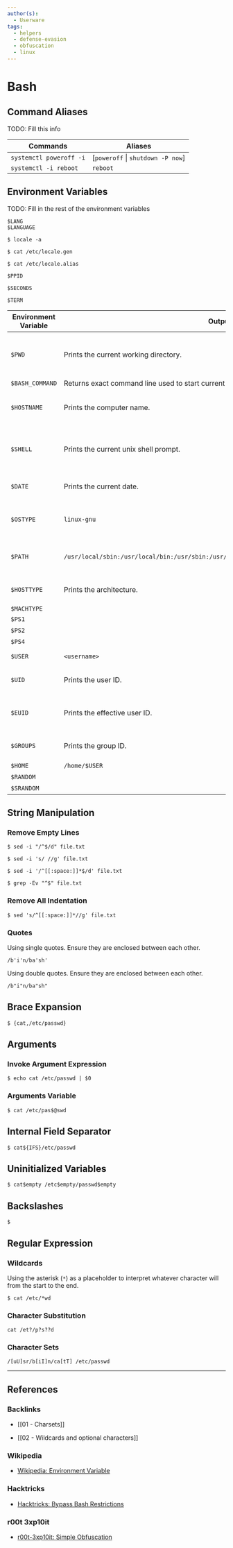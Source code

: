 ```yaml
---
author(s):
  - Userware
tags:
  - helpers
  - defense-evasion
  - obfuscation
  - linux
---
```

# Bash

## Command Aliases

TODO: Fill this info

| Commands                | Aliases                           |
| ----------------------- | --------------------------------- |
| `systemctl poweroff -i` | [`poweroff` \| `shutdown -P now`] |
| `systemctl -i reboot`   | `reboot`                          |

## Environment Variables

TODO: Fill in the rest of the environment variables

```
$LANG
$LANGUAGE

$ locale -a

$ cat /etc/locale.gen

$ cat /etc/locale.alias

$PPID

$SECONDS

$TERM
```

| Environment Variable | Output                                                                                     | Equivalent Command        | Description                                     |
| -------------------- | ------------------------------------------------------------------------------------------ | ------------------------- | ----------------------------------------------- |
| `$PWD`               | Prints the current working directory.                                                      | `pwd`                     | Variable name of the current working directory. |
| `$BASH_COMMAND`      | Returns exact command line used to start current unix-like shell prompt session.           | None                      |                                                 |
| `$HOSTNAME`          | Prints the computer name.                                                                  | `hostname` and `uname -n` | Variable name of the computer name.             |
| `$SHELL`             | Prints the current unix shell prompt.                                                      | None                      | Variable name of the current unix-like shell.   |
| `$DATE`              | Prints the current date.                                                                   | `date`                    | Variable name of the current date.              |
| `$OSTYPE`            | `linux-gnu`                                                                                | `uname -o`                | Variable name of the operating system type.     |
| `$PATH`              | `/usr/local/sbin:/usr/local/bin:/usr/sbin:/usr/bin:/sbin:/bin:/usr/games:/usr/local/games` | None                      | Variable name of the path environment.          |
| `$HOSTTYPE`          | Prints the architecture.                                                                   | `uname -p` and `uname -i` | Variable name of the architecture.              |
| `$MACHTYPE`          |                                                                                            | `uname -m`                |                                                 |
| `$PS1`               |                                                                                            | None                      |                                                 |
| `$PS2`               |                                                                                            | None                      |                                                 |
| `$PS4`               |                                                                                            | None                      |                                                 |
| `$USER`              | `<username>`                                                                               | `whoami` and `id -un`     |                                                 |
| `$UID`               | Prints the user ID.                                                                        | `id -u`                   | Variable name of the user ID.                   |
| `$EUID`              | Prints the effective user ID.                                                              | `id -u`                   | Variable name of the effective user ID.         |
| `$GROUPS`            | Prints the group ID.                                                                       | `id -g`                   | Variable name of the group ID.                  |
| `$HOME`              | `/home/$USER`                                                                              | None                      |                                                 |
| `$RANDOM`            |                                                                                            | None                      |                                                 |
| `$SRANDOM`           |                                                                                            | None                      |                                                 |

## String Manipulation

### Remove Empty Lines

```
$ sed -i "/^$/d" file.txt

$ sed -i 's/ //g' file.txt

$ sed -i '/^[[:space:]]*$/d' file.txt

$ grep -Ev "^$" file.txt
```

### Remove All Indentation

```
$ sed 's/^[[:space:]]*//g' file.txt
```

### Quotes

Using single quotes. Ensure they are enclosed between each other.

```
/b'i'n/ba'sh'
```

Using double quotes. Ensure they are enclosed between each other.

```
/b"i"n/ba"sh"
```

## Brace Expansion

```
$ {cat,/etc/passwd}
```

## Arguments

### Invoke Argument Expression

```
$ echo cat /etc/passwd | $0
```

### Arguments Variable

```
$ cat /etc/pas$@swd
```

## Internal Field Separator

```
$ cat${IFS}/etc/passwd
```

## Uninitialized Variables

```
$ cat$empty /etc$empty/passwd$empty
```

## Backslashes

```
$
```

## Regular Expression

### Wildcards

Using the asterisk (`*`) as a placeholder to interpret whatever character will from the start to the end.

```
$ cat /etc/*wd
```

### Character Substitution

```
cat /et?/p?s??d
```

### Character Sets

```
/[uU]sr/b[iI]n/ca[tT] /etc/passwd
```

---
## References

### Backlinks

- [[01 - Charsets]]

- [[02 - Wildcards and optional characters]]

### Wikipedia

- [Wikipedia: Environment Variable](https://en.wikipedia.org/wiki/Environment_variable)

### Hacktricks

- [Hacktricks: Bypass Bash Restrictions](https://book.hacktricks.wiki/en/linux-hardening/bypass-bash-restrictions/index.html)

### r00t 3xp10it

- [r00t-3xp10it: Simple Obfuscation](https://github.com/r00t-3xp10it/hacking-material-books/blob/master/obfuscation/simple_obfuscation.md)